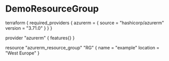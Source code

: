 # DemoResourceGroup
terraform {
  required_providers {
    azurerm = {
      source = "hashicorp/azurerm"
      version = "3.71.0"
    }
  }
}

provider "azurerm" {
  features{}
}

resource "azurerm_resource_group" "RG" {
  name     = "example"
  location = "West Europe"
}

